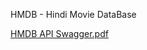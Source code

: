 HMDB - Hindi Movie DataBase

[HMDB API Swagger.pdf](https://github.com/AnnshAgrawaal/HMDB_API/files/14830903/HMDB.API.Swagger.pdf)
